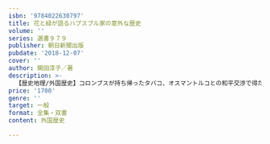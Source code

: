 ```yaml
---
isbn: '9784022630797'
title: 花と緑が語るハプスブル家の意外な歴史
volume: ''
series: 選書９７９
publisher: 朝日新聞出版
pubdate: '2018-12-07'
cover: ''
author: 関田淳子／著
description: >-
  【歴史地理/外国歴史】コロンブスが持ち帰ったタバコ、オスマントルコとの和平交渉で得たライラック、南国への憧れの象徴オレンジ……植物は食料、香水、薬、ステータスシンボルでもあった。さまざまな植物の伝来背景・逸話に触れながら、一族の栄華と衰亡の歴史をひもとく。
price: '1700'
genre: ''
target: 一般
format: 全集・双書
content: 外国歴史

---
```

